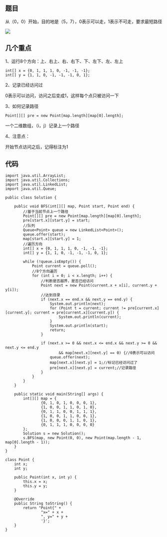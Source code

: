 ## 题目

从（0，0）开始，目的地是（5，7），0表示可以走，1表示不可走，要求最短路径

![](http://i.imgur.com/ztTNOdD.jpg)

## 几个重点

1、运行8个方向：上、右上、右、右下、下、左下、左、左上

	int[] x = {0, 1, 1, 1, 0, -1, -1, -1};
	int[] y = {1, 1, 0, -1, -1, -1, 0, 1};

2、记录已经访问过

0表示可以访问，访问之后变成1，这样每个点只被访问一下

3、如何记录路径

	Point[][] pre = new Point[map.length][map[0].length];

一个二维数组，（i，j）记录上一个路径

4、注意点：

开始节点访问之后，记得标注为1

## 代码

	import java.util.ArrayList;
	import java.util.Collections;
	import java.util.LinkedList;
	import java.util.Queue;
	
	public class Solution {
	    
	    public void BFS(int[][] map, Point start, Point end) {
	        //基于当前节点上一个路径
	        Point[][] pre = new Point[map.length][map[0].length];
	        pre[start.x][start.y] = start;
	        //队列
	        Queue<Point> queue = new LinkedList<Point>();
	        queue.offer(start);
	        map[start.x][start.y] = 1;
	        //遍历方向
	        int[] x = {0, 1, 1, 1, 0, -1, -1, -1};
	        int[] y = {1, 1, 0, -1, -1, -1, 0, 1};
	
	        while (!queue.isEmpty()) {
	            Point current = queue.poll();
	            //8个方向遍历
	            for (int i = 0; i < x.length; i++) {
	                //判断是否越界，是否已经访问
	                Point next = new Point(current.x + x[i], current.y + y[i]);
	                //达到目录
	                if (next.x == end.x && next.y == end.y) {
	                    System.out.println(next);
	                    for (Point t = current; current != pre[current.x][current.y]; current = pre[current.x][current.y]) {
	                        System.out.println(current);
	                    }
	                    System.out.println(start);
	                    return;
	                }
	
	                if (next.x >= 0 && next.x <= end.x && next.y >= 0 && next.y <= end.y
	                        && map[next.x][next.y] == 0) {//0表示可以访问
	                    queue.offer(next);
	                    map[next.x][next.y] = 1;//标记已经访问过了
	                    pre[next.x][next.y] = current;//记录路径
	                }
	            }
	        }
	    }
	
	    public static void main(String[] args) {
	        int[][] map = {
	                {0, 1, 0, 1, 0, 0, 0, 1},
	                {1, 0, 0, 1, 1, 0, 1, 0},
	                {0, 1, 1, 0, 0, 1, 1, 1},
	                {1, 0, 0, 1, 1, 0, 0, 1},
	                {1, 0, 0, 0, 1, 1, 0, 1},
	                {0, 1, 1, 1, 0, 0, 0, 0}
	        };
	        Solution s = new Solution();
	        s.BFS(map, new Point(0, 0), new Point(map.length - 1, map[0].length - 1));
	    }
	}
	
	class Point {
	    int x;
	    int y;
	
	    public Point(int x, int y) {
	        this.x = x;
	        this.y = y;
	    }
	
	    @Override
	    public String toString() {
	        return "Point{" +
	                "x=" + x +
	                ", y=" + y +
	                '}';
	    }
	}